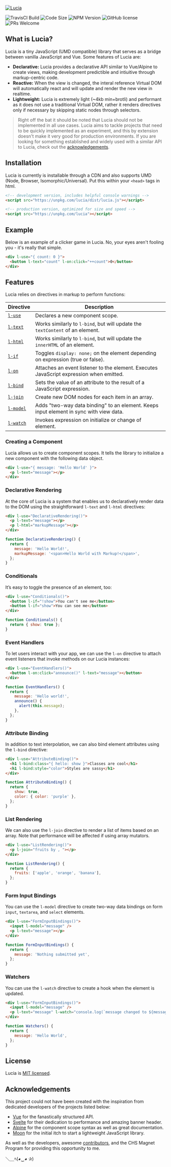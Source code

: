 [![Lucia](https://raw.githubusercontent.com/aidenybai/lucia/master/.github/img/banner.svg)](https://lucia.js.org)

![TravisCI Build](https://badgen.net/travis/aidenybai/lucia?color=7460E1&labelColor=1D1E32&style=flat-square) ![Code Size](https://badgen.net/badgesize/brotli/https/unpkg.com/lucia?color=7460E1&labelColor=1D1E32&style=flat-square) ![NPM Version](https://img.shields.io/npm/v/lucia?color=7460E1&labelColor=1D1E32&style=flat-square) ![GitHub license](https://img.shields.io/badge/license-MIT-blue.svg?color=7460E1&labelColor=1D1E32&style=flat-square) ![PRs Welcome](https://img.shields.io/badge/PRs-welcome-brightgreen.svg?color=7460E1&labelColor=1D1E32&style=flat-square)

## What is Lucia?

Lucia is a tiny JavaScript (UMD compatible) library that serves as a bridge between vanilla JavaScript and Vue. Some features of Lucia are:

- **Declarative:** Lucia provides a declarative API similar to Vue/Alpine to create views, making development predictible and intiuitive through markup-centric code.
- **Reactive:** When the view is changed, the interal reference Virtual DOM will automatically react and will update and render the new view in realtime.
- **Lightweight:** Lucia is extremely light (~4kb min+brotli) and performant as it does not use a traditional Virtual DOM, rather it renders directives only if necessary by skipping static nodes through selectors.

> Right off the bat it should be noted that Lucia should not be implemented in all use cases. Lucia aims to tackle projects that need to be quickly implemented as an experiment, and this by extension doesn't make it very good for production environments. If you are looking for something established and widely used with a similar API to Lucia, check out the [acknowledgements](#Acknowledgements).

## Installation

Lucia is currently is installable through a CDN and also supports UMD (Node, Browser, Isomorphic/Universal). Put this within your `<head>` tags in html.

```html
<!-- development version, includes helpful console warnings -->
<script src="https://unpkg.com/lucia/dist/lucia.js"></script>
```

```html
<!-- production version, optimized for size and speed -->
<script src="https://unpkg.com/lucia"></script>
```

## Example

Below is an example of a clicker game in Lucia. No, your eyes aren't fooling you - it's really that simple.

```html
<div l-use="{ count: 0 }">
  <button l-text="count" l-on:click="++count">0</button>
</div>
```

## Features

Lucia relies on directives in markup to perform functions:

| Directive                          | Description                                                                             |
| ---------------------------------- | --------------------------------------------------------------------------------------- |
| [`l-use`](#Creating-a-Component)   | Declares a new component scope.                                                         |
| [`l-text`](#Declarative-Rendering) | Works similarly to `l-bind`, but will update the `textContent` of an element.           |
| [`l-html`](#Declarative-Rendering) | Works similarly to `l-bind`, but will update the `innerHTML` of an element.             |
| [`l-if`](#Conditionals)            | Toggles `display: none;` on the element depending on expression (true or false).        |
| [`l-on`](#Event-Handlers)          | Attaches an event listener to the element. Executes JavaScript expression when emitted. |
| [`l-bind`](#Attribute-Binding)     | Sets the value of an attribute to the result of a JavaScript expression.                |
| [`l-join`](#List-Rendering)        | Create new DOM nodes for each item in an array.                                         |
| [`l-model`](#Form-Input-Bindings)  | Adds "two-way data binding" to an element. Keeps input element in sync with view data.  |
| [`l-watch`](#Watchers)             | Invokes expression on initialize or change of element.                                  |

### Creating a Component

Lucia allows us to create component scopes. It tells the library to initialize a new component with the following data object.

```html
<div l-use="{ message: 'Hello World' }">
  <p l-text="message"></p>
</div>
```

### Declarative Rendering

At the core of Lucia is a system that enables us to declaratively render data to the DOM using the straightforward `l-text` and `l-html` directives:

```html
<div l-use="DeclarativeRendering()">
  <p l-text="message"></p>
  <p l-html="markupMessage"></p>
</div>
```

```js
function DeclarativeRendering() {
  return {
    message: 'Hello World!',
    markupMessage: '<span>Hello World with Markup!</span>',
  };
}
```

### Conditionals

It’s easy to toggle the presence of an element, too:

```html
<div l-use="Conditionals()">
  <button l-if="!show">You can't see me</button>
  <button l-if="show">You can see me</button>
</div>
```

```js
function Conditionals() {
  return { show: true };
}
```

### Event Handlers

To let users interact with your app, we can use the `l-on` directive to attach event listeners that invoke methods on our Lucia instances:

```html
<div l-use="EventHandlers()">
  <button l-on:click="announce()" l-text="message"></button>
</div>
```

```js
function EventHandlers() {
  return {
    message: 'Hello world!',
    announce() {
      alert(this.message);
    },
  };
}
```

### Attribute Binding

In addition to text interpolation, we can also bind element attributes using the `l-bind` directive:

```html
<div l-use="AttributeBinding()">
  <h1 l-bind:class="{ hello: show }">Classes are cool</h1>
  <h1 l-bind:style="color">Styles are sassy</h1>
</div>
```

```js
function AttributeBinding() {
  return {
    show: true,
    color: { color: 'purple' },
  };
}
```

### List Rendering

We can also use the `l-join` directive to render a list of items based on an array. Note that performance will be affected if using array mutators.

```html
<div l-use="ListRendering()">
  <p l-join="fruits by , "></p>
</div>
```

```js
function ListRendering() {
  return {
    fruits: ['apple', 'orange', 'banana'],
  };
}
```

### Form Input Bindings

You can use the `l-model` directive to create two-way data bindings on form `input`, `textarea`, and `select` elements.

```html
<div l-use="FormInputBindings()">
  <input l-model="message" />
  <p l-text="message"></p>
</div>
```

```js
function FormInputBindings() {
  return {
    message: 'Nothing submitted yet',
  };
}
```

### Watchers

You can use the `l-watch` directive to create a hook when the element is updated.

```html
<div l-use="FormInputBindings()">
  <input l-model="message" />
  <p l-text="message" l-watch="console.log(`message changed to ${message}`)"></p>
</div>
```

```js
function Watchers() {
  return {
    message: 'Hello World',
  };
}
```

## License

Lucia is [MIT licensed](LICENSE.md).

## Acknowledgements

This project could not have been created with the inspiration from dedicated developers of the projects listed below:

- [Vue](https://github.com/vuejs/vue) for the fanastically structured API.
- [Svelte](https://github.com/sveltejs/svelte) for their dedication to performance and amazing banner header.
- [Alpine](https://github.com/alpinejs/alpine) for the component scope syntax as well as great documentation.
- [Moon](https://github.com/kbrsh/moon) for the initial itch to start a lightweight JavaScript library.

As well as the developers, awesome [contributors](https://github.com/aidenybai/lucia/graphs/contributors), and the CHS Magnet Program for providing this opportunity to me.

＼＿ﾍ(◕‿◕ ✰)
